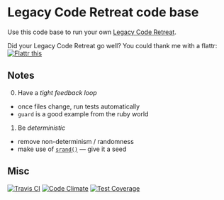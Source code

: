 # Legacy Code Retreat code base

Use this code base to run your own [Legacy Code Retreat](http://legacycoderetreat.typepad.com).

Did your Legacy Code Retreat go well? You could thank me with a flattr: <a href="http://flattr.com/thing/1075656/" target="_blank">
<img src="http://api.flattr.com/button/flattr-badge-large.png" alt="Flattr this" title="Flattr this" border="0" /></a>

## Notes

0. Have a _tight feedback loop_
  - once files change, run tests automatically
  - `guard` is a good example from the ruby world

1. Be _deterministic_
  - remove non-determinism / randomness
  - make use of [`srand()`][srand] — give it a seed

## Misc

[![Travis CI][travis-svg]][travis-ci]
[![Code Climate][c-climate-gpa]][c-climate]
[![Test Coverage][c-climate-cov]][c-climate]


[srand]: http://ruby-doc.org/core-2.2.1/Random.html#srand-method
[travis-ci]: https://travis-ci.org/mariusbutuc/trivia
[travis-svg]: https://travis-ci.org/mariusbutuc/trivia.svg
[c-climate]: https://codeclimate.com/github/mariusbutuc/trivia
[c-climate-gpa]: https://codeclimate.com/github/mariusbutuc/trivia/badges/gpa.svg
[c-climate-cov]: https://codeclimate.com/github/mariusbutuc/trivia/badges/coverage.svg

